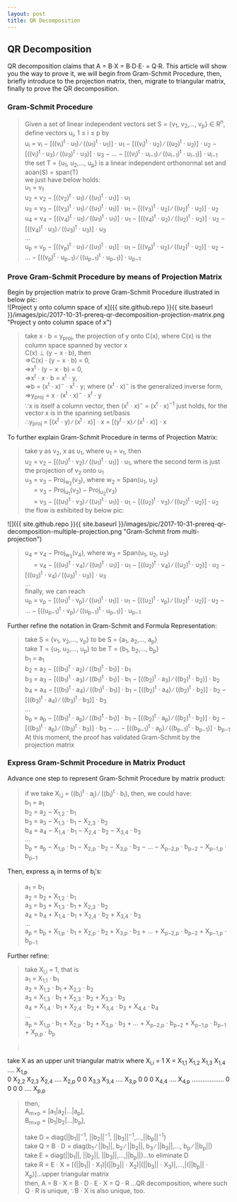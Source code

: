 ```yaml
---
layout: post
title: QR Decomposition
---
```


## QR Decomposition
<p class="message">
QR decomposition claims that A = B&sdot;X = B&sdot;D&sdot;E&sdot; = Q&sdot;R.
This article will show you the way to prove it, we will begin from Gram-Schmit Procedure, then, briefly introduce to the projection matrix, then, migrate to triangular matrix, finally to prove the QR decomposition.    
</p>

### Gram-Schmit Procedure
>Given a set of linear independent vectors set S = {v<sub>1</sub>, v<sub>2</sub>,..., v<sub>p</sub>} &isin; R<sup>n</sup>,  
>define vectors u<sub>i</sub>, 1 &le; i &le; p by   
>u<sub>i</sub> = v<sub>i</sub> − [((v<sub>i</sub>)<sup>t</sup> &sdot; u<sub>1</sub>) ∕ ((u<sub>1</sub>)<sup>t</sup> &sdot; u<sub>1</sub>)] &sdot; u<sub>1</sub> − [((v<sub>i</sub>)<sup>t</sup> &sdot; u<sub>2</sub>) ∕ ((u<sub>2</sub>)<sup>t</sup> &sdot; u<sub>2</sub>)] &sdot; u<sub>2</sub> − [((v<sub>i</sub>)<sup>t</sup> &sdot; u<sub>3</sub>) ∕ ((u<sub>3</sub>)<sup>t</sup> &sdot; u<sub>3</sub>)] &sdot; u<sub>3</sub> − ... − [((v<sub>i</sub>)<sup>t</sup> &sdot; u<sub>i−1</sub>) ∕ ((u<sub>i−1</sub>)<sup>t</sup> &sdot; u<sub>i−1</sub>)] &sdot; u<sub>i−1</sub>  
>the set T = {u<sub>1</sub>, u<sub>2</sub>,..., u<sub>p</sub>} is a linear independent orthonormal set and aoan(S) = span(T)  
>we just have below holds:  
>u<sub>1</sub> = v<sub>1</sub>  
>u<sub>2</sub> = v<sub>2</sub> − [((v<sub>2</sub>)<sup>t</sup> &sdot; u<sub>1</sub>) ∕ ((u<sub>1</sub>)<sup>t</sup> &sdot; u<sub>1</sub>)] &sdot; u<sub>1</sub>  
>u<sub>3</sub> = v<sub>3</sub> − [((v<sub>3</sub>)<sup>t</sup> &sdot; u<sub>1</sub>) ∕ ((u<sub>1</sub>)<sup>t</sup> &sdot; u<sub>1</sub>)] &sdot; u<sub>1</sub> − [((v<sub>3</sub>)<sup>t</sup> &sdot; u<sub>2</sub>) ∕ ((u<sub>2</sub>)<sup>t</sup> &sdot; u<sub>2</sub>)] &sdot; u<sub>2</sub>  
>u<sub>4</sub> = v<sub>4</sub> − [((v<sub>4</sub>)<sup>t</sup> &sdot; u<sub>1</sub>) ∕ ((u<sub>1</sub>)<sup>t</sup> &sdot; u<sub>1</sub>)] &sdot; u<sub>1</sub> − [((v<sub>4</sub>)<sup>t</sup> &sdot; u<sub>2</sub>) ∕ ((u<sub>2</sub>)<sup>t</sup> &sdot; u<sub>2</sub>)] &sdot; u<sub>2</sub> − [((v<sub>4</sub>)<sup>t</sup> &sdot; u<sub>3</sub>) ∕ ((u<sub>3</sub>)<sup>t</sup> &sdot; u<sub>3</sub>)] &sdot; u<sub>3</sub>  
>...  
>u<sub>p</sub> = v<sub>p</sub> − [((v<sub>p</sub>)<sup>t</sup> &sdot; u<sub>1</sub>) ∕ ((u<sub>1</sub>)<sup>t</sup> &sdot; u<sub>1</sub>)] &sdot; u<sub>1</sub> − [((v<sub>p</sub>)<sup>t</sup> &sdot; u<sub>2</sub>) ∕ ((u<sub>2</sub>)<sup>t</sup> &sdot; u<sub>2</sub>)] &sdot; u<sub>2</sub> − ... − [((v<sub>p</sub>)<sup>t</sup> &sdot; u<sub>p−1</sub>) ∕ ((u<sub>p−1</sub>)<sup>t</sup> &sdot; u<sub>p−1</sub>)] &sdot; u<sub>p−1</sub>

### Prove Gram-Schmit Procedure by means of Projection Matrix
Begin by projection matrix to prove Gram-Schmit Procedure illustrated in below pic:   
![Project y onto column space of x]({{ site.github.repo }}{{ site.baseurl }}/images/pic/2017-10-31-prereq-qr-decomposition-projection-matrix.png "Project y onto column space of x")

>take x &sdot; b = y<sub>proj</sub>, the projection of y onto C(x), where C(x) is the column space spanned by vector x  
>C(x) &perp; (y − x &sdot; b), then    
>=>C(x) &sdot; (y − x &sdot; b) = 0,  
>=>x<sup>t</sup> &sdot; (y − x &sdot; b) = 0,  
>=>x<sup>t</sup> &sdot; x &sdot; b =  x<sup>t</sup> &sdot; y,  
>=>b = (x<sup>t</sup> &sdot; x)<sup>−</sup> &sdot; x<sup>t</sup> &sdot; y; where (x<sup>t</sup> &sdot; x)<sup>−</sup> is the generalized inverse form,       
>=>y<sub>proj</sub> = x &sdot; (x<sup>t</sup> &sdot; x)<sup>−</sup> &sdot; x<sup>t</sup> &sdot; y       
>∵x is itself a column vector, then (x<sup>t</sup> &sdot; x)<sup>−</sup> = (x<sup>t</sup> &sdot; x)<sup>−1</sup> just holds, for the vector x is in the spanning set/basis    
>&there4;y<sub>proj</sub> = [(x<sup>t</sup> &sdot; y) ∕ (x<sup>t</sup> &sdot; x)] &sdot; x = [(y<sup>t</sup> &sdot; x) ∕ (x<sup>t</sup> &sdot; x)] &sdot; x 

To further explain Gram-Schmit Procedure in terms of Projection Matrix:
>take y as v<sub>2</sub>, x as u<sub>1</sub>, where u<sub>1</sub> = v<sub>1</sub>, then      
>u<sub>2</sub> = v<sub>2</sub> − [((u<sub>1</sub>)<sup>t</sup> &sdot; v<sub>2</sub>) ∕ ((u<sub>1</sub>)<sup>t</sup> &sdot; u<sub>1</sub>)] &sdot; u<sub>1</sub>, where the second term is just the projection of v<sub>2</sub> onto u<sub>1</sub>  
>u<sub>3</sub> = v<sub>3</sub> − Proj<sub>w<sub>2</sub></sub>(v<sub>3</sub>), where w<sub>2</sub> = Span(u<sub>1</sub>, u<sub>2</sub>)   
>&#160;&#160;&#160;&#160;&#160;= v<sub>3</sub> − Proj<sub>u<sub>1</sub></sub>(v<sub>3</sub>) − Proj<sub>u<sub>2</sub></sub>(v<sub>3</sub>)      
>&#160;&#160;&#160;&#160;&#160;= v<sub>3</sub> − [((u<sub>1</sub>)<sup>t</sup> &sdot; v<sub>3</sub>) ∕ ((u<sub>1</sub>)<sup>t</sup> &sdot; u<sub>1</sub>)] &sdot; u<sub>1</sub> − [((u<sub>2</sub>)<sup>t</sup> &sdot; v<sub>3</sub>) ∕ ((u<sub>2</sub>)<sup>t</sup> &sdot; u<sub>2</sub>)] &sdot; u<sub>2</sub>    
>the flow is exhibited by below pic:    

![]({{ site.github.repo }}{{ site.baseurl }}/images/pic/2017-10-31-prereq-qr-decomposition-multiple-projection.png "Gram-Schmit from multi-projection")

>u<sub>4</sub> = v<sub>4</sub> − Proj<sub>w<sub>3</sub></sub>(v<sub>4</sub>), where w<sub>3</sub> = Span(u<sub>1</sub>, u<sub>2</sub>, u<sub>3</sub>)  
>&#160;&#160;&#160;&#160;&#160;= v<sub>4</sub> − [((u<sub>1</sub>)<sup>t</sup> &sdot; v<sub>4</sub>) ∕ ((u<sub>1</sub>)<sup>t</sup> &sdot; u<sub>1</sub>)] &sdot; u<sub>1</sub> − [((u<sub>2</sub>)<sup>t</sup> &sdot; v<sub>4</sub>) ∕ ((u<sub>2</sub>)<sup>t</sup> &sdot; u<sub>2</sub>)] &sdot; u<sub>2</sub>  − [((u<sub>3</sub>)<sup>t</sup> &sdot; v<sub>4</sub>) ∕ ((u<sub>3</sub>)<sup>t</sup> &sdot; u<sub>3</sub>)] &sdot; u<sub>3</sub>  
>...  
>finally, we can reach      
>u<sub>p</sub> = v<sub>p</sub> − [((u<sub>1</sub>)<sup>t</sup> &sdot; v<sub>p</sub>) ∕ ((u<sub>1</sub>)<sup>t</sup> &sdot; u<sub>1</sub>)] &sdot; u<sub>1</sub> − [((u<sub>2</sub>)<sup>t</sup> &sdot; v<sub>p</sub>) ∕ ((u<sub>2</sub>)<sup>t</sup> &sdot; u<sub>2</sub>)] &sdot; u<sub>2</sub>  − ... −  [((u<sub>p−1</sub>)<sup>t</sup> &sdot; v<sub>p</sub>) ∕ ((u<sub>p−1</sub>)<sup>t</sup> &sdot; u<sub>p−1</sub>)] &sdot; u<sub>p−1</sub>

Further refine the notation in Gram-Schmit and Formula Representation:
>take S = {v<sub>1</sub>, v<sub>2</sub>,..., v<sub>p</sub>} to be S = {a<sub>1</sub>, a<sub>2</sub>,..., a<sub>p</sub>}  
>take T = {u<sub>1</sub>, u<sub>2</sub>,..., u<sub>p</sub>} to be T = {b<sub>1</sub>, b<sub>2</sub>,..., b<sub>p</sub>}  
>b<sub>1</sub> = a<sub>1</sub>  
>b<sub>2</sub> = a<sub>2</sub> − [((b<sub>1</sub>)<sup>t</sup> &sdot; a<sub>2</sub>) ∕ ((b<sub>1</sub>)<sup>t</sup> &sdot; b<sub>1</sub>)] &sdot; b<sub>1</sub>  
>b<sub>3</sub> = a<sub>3</sub> − [((b<sub>1</sub>)<sup>t</sup> &sdot; a<sub>3</sub>) ∕ ((b<sub>1</sub>)<sup>t</sup> &sdot; b<sub>1</sub>)] &sdot; b<sub>1</sub> − [((b<sub>2</sub>)<sup>t</sup> &sdot; a<sub>3</sub>) ∕ ((b<sub>2</sub>)<sup>t</sup> &sdot; b<sub>2</sub>)] &sdot; b<sub>2</sub>  
>b<sub>4</sub> = a<sub>4</sub> − [((b<sub>1</sub>)<sup>t</sup> &sdot; a<sub>4</sub>) ∕ ((b<sub>1</sub>)<sup>t</sup> &sdot; b<sub>1</sub>)] &sdot; b<sub>1</sub> − [((b<sub>2</sub>)<sup>t</sup> &sdot; a<sub>4</sub>) ∕ ((b<sub>2</sub>)<sup>t</sup> &sdot; b<sub>2</sub>)] &sdot; b<sub>2</sub> − [((b<sub>3</sub>)<sup>t</sup> &sdot; a<sub>4</sub>) ∕ ((b<sub>3</sub>)<sup>t</sup> &sdot; b<sub>3</sub>)] &sdot; b<sub>3</sub>  
>...  
>b<sub>p</sub> = a<sub>p</sub> − [((b<sub>1</sub>)<sup>t</sup> &sdot; a<sub>p</sub>) ∕ ((b<sub>1</sub>)<sup>t</sup> &sdot; b<sub>1</sub>)] &sdot; b<sub>1</sub> − [((b<sub>2</sub>)<sup>t</sup> &sdot; a<sub>p</sub>) ∕ ((b<sub>2</sub>)<sup>t</sup> &sdot; b<sub>2</sub>)] &sdot; b<sub>2</sub> − [((b<sub>3</sub>)<sup>t</sup> &sdot; a<sub>p</sub>) ∕ ((b<sub>3</sub>)<sup>t</sup> &sdot; b<sub>3</sub>)] &sdot; b<sub>3</sub> − ... − [((b<sub>p−1</sub>)<sup>t</sup> &sdot; a<sub>p</sub>) ∕ ((b<sub>p−1</sub>)<sup>t</sup> &sdot; b<sub>p−1</sub>)] &sdot; b<sub>p−1</sub>  
>At this moment, the proof has validated Gram-Schmit by the projection matrix

### Express Gram-Schmit Procedure in Matrix Product
Advance one step to represent Gram-Schmit Procedure by matrix product:
>if we take X<sub>i,j</sub> = ((b<sub>i</sub>)<sup>t</sup> &sdot; a<sub>j</sub>) ∕ ((b<sub>i</sub>)<sup>t</sup> &sdot; b<sub>i</sub>), then, we could have:  
>b<sub>1</sub> = a<sub>1</sub>  
>b<sub>2</sub> = a<sub>2</sub> − X<sub>1,2</sub> &sdot; b<sub>1</sub>  
>b<sub>3</sub> = a<sub>3</sub> − X<sub>1,3</sub> &sdot; b<sub>1</sub> − X<sub>2,3</sub> &sdot; b<sub>2</sub>  
>b<sub>4</sub> = a<sub>4</sub> − X<sub>1,4</sub> &sdot; b<sub>1</sub> − X<sub>2,4</sub> &sdot; b<sub>2</sub> − X<sub>3,4</sub> &sdot; b<sub>3</sub>  
>...  
>b<sub>p</sub> = a<sub>p</sub> − X<sub>1,p</sub> &sdot; b<sub>1</sub> − X<sub>2,p</sub> &sdot; b<sub>2</sub> − X<sub>3,p</sub> &sdot; b<sub>3</sub> − ... − X<sub>p−2,p</sub> &sdot; b<sub>p−2</sub> − X<sub>p−1,p</sub> &sdot; b<sub>p−1</sub>  

Then, express a<sub>i</sub> in terms of b<sub>i</sub>&prime;s:
>a<sub>1</sub> = b<sub>1</sub>  
>a<sub>2</sub> = b<sub>2</sub> + X<sub>1,2</sub> &sdot; b<sub>1</sub>  
>a<sub>3</sub> = b<sub>3</sub> + X<sub>1,3</sub> &sdot; b<sub>1</sub> + X<sub>2,3</sub> &sdot; b<sub>2</sub>  
>a<sub>4</sub> = b<sub>4</sub> + X<sub>1,4</sub> &sdot; b<sub>1</sub> + X<sub>2,4</sub> &sdot; b<sub>2</sub> + X<sub>3,4</sub> &sdot; b<sub>3</sub>  
>...  
>a<sub>p</sub> = b<sub>p</sub> + X<sub>1,p</sub> &sdot; b<sub>1</sub> + X<sub>2,p</sub> &sdot; b<sub>2</sub> + X<sub>3,p</sub> &sdot; b<sub>3</sub> + ... + X<sub>p−2,p</sub> &sdot; b<sub>p−2</sub> + X<sub>p−1,p</sub> &sdot; b<sub>p−1</sub>  

Further refine:
>take X<sub>i,i</sub> = 1, that is  
>a<sub>1</sub> = X<sub>1,1</sub> &sdot; b<sub>1</sub>  
>a<sub>2</sub> = X<sub>1,2</sub> &sdot; b<sub>1</sub> + X<sub>2,2</sub> &sdot; b<sub>2</sub>  
>a<sub>3</sub> = X<sub>1,3</sub> &sdot; b<sub>1</sub> + X<sub>2,3</sub> &sdot; b<sub>2</sub> + X<sub>3,3</sub> &sdot; b<sub>3</sub>  
>a<sub>4</sub> = X<sub>1,4</sub> &sdot; b<sub>1</sub> + X<sub>2,4</sub> &sdot; b<sub>2</sub> + X<sub>3,4</sub> &sdot; b<sub>3</sub> + X<sub>4,4</sub> &sdot; b<sub>4</sub>  
>...  
>a<sub>p</sub> = X<sub>1,p</sub> &sdot; b<sub>1</sub> + X<sub>2,p</sub> &sdot; b<sub>2</sub> + X<sub>3,p</sub> &sdot; b<sub>3</sub> + ... + X<sub>p−2,p</sub> &sdot; b<sub>p−2</sub> + X<sub>p−1,p</sub> &sdot; b<sub>p−1</sub> + X<sub>p,p</sub> &sdot; b<sub>p</sub>  

><div class="code_responsive"><pre class="programlisting">
take X as an upper unit triangular matrix where X<sub>i,i</sub> = 1 
X = 
X<sub>1,1</sub> X<sub>1,2</sub> X<sub>1,3</sub> X<sub>1,4</sub> .... X<sub>1,p</sub>  
 0    X<sub>2,2</sub> X<sub>2,3</sub> X<sub>2,4</sub> .... X<sub>2,p</sub>
 0     0   X<sub>3,3</sub> X<sub>3,4</sub> .... X<sub>3,p</sub>
 0     0    0   X<sub>4,4</sub> .... X<sub>4,p</sub>
   ..................
 0     0    0   0  ....   X<sub>p,p</sub>
</pre></div>
>then,  
>A<sub>m×p</sub> = [a<sub>1</sub>|a<sub>2</sub>|...|a<sub>p</sub>],    
>B<sub>m×p</sub> = [b<sub>1</sub>|b<sub>2</sub>|...|b<sub>p</sub>],  
>
>take D = diag(||b<sub>1</sub>||<sup>−1</sup>, ||b<sub>2</sub>||<sup>−1</sup>, ||b<sub>3</sub>||<sup>−1</sup>,...,||b<sub>p</sub>||<sup>−1</sup>)  
>take Q = B &sdot; D = diag(b<sub>1</sub> ∕ ||b<sub>1</sub>||, b<sub>2</sub> ∕ ||b<sub>2</sub>||, b<sub>3</sub> ∕  ||b<sub>3</sub>||,..., b<sub>p</sub> ∕ ||b<sub>p</sub>||)  
>take E = diag(||b<sub>1</sub>||, ||b<sub>2</sub>||, ||b<sub>3</sub>||,...,||b<sub>p</sub>||)...to eliminate D  
>take R = E &sdot; X = [(||b<sub>1</sub>|| &sdot; X<sub>1</sub>)|(||b<sub>2</sub>|| &sdot; X<sub>2</sub>)|(||b<sub>3</sub>|| &sdot; X<sub>3</sub>)|,...,|(||b<sub>p</sub>|| &sdot; X<sub>p</sub>)]...upper triangular matrix  
>then, A = B &sdot; X = B &sdot; D &sdot; E &sdot; X = Q &sdot; R ...QR decomposition, where such Q  &sdot; R is unique, ∵B &sdot; X is also unique, too.